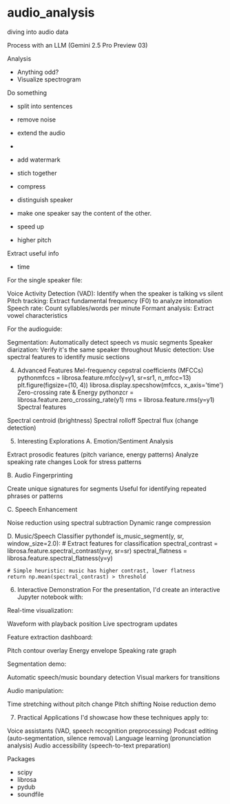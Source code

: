 # audio_analysis
diving into audio data


Process with an LLM (Gemini 2.5 Pro Preview 03)

Analysis
- Anything odd?
- Visualize spectrogram



Do something
- split into sentences
- remove noise
- extend the audio
- 
- add watermark
- stich together
- compress
- distinguish speaker
- make one speaker say the content of the other. 

- speed up
- higher pitch

Extract useful info
- time


For the single speaker file:

Voice Activity Detection (VAD): Identify when the speaker is talking vs silent
Pitch tracking: Extract fundamental frequency (F0) to analyze intonation
Speech rate: Count syllables/words per minute
Formant analysis: Extract vowel characteristics

For the audioguide:

Segmentation: Automatically detect speech vs music segments
Speaker diarization: Verify it's the same speaker throughout
Music detection: Use spectral features to identify music sections

4. Advanced Features
Mel-frequency cepstral coefficients (MFCCs)
pythonmfccs = librosa.feature.mfcc(y=y1, sr=sr1, n_mfcc=13)
plt.figure(figsize=(10, 4))
librosa.display.specshow(mfccs, x_axis='time')
Zero-crossing rate & Energy
pythonzcr = librosa.feature.zero_crossing_rate(y1)
rms = librosa.feature.rms(y=y1)
Spectral features

Spectral centroid (brightness)
Spectral rolloff
Spectral flux (change detection)

5. Interesting Explorations
A. Emotion/Sentiment Analysis

Extract prosodic features (pitch variance, energy patterns)
Analyze speaking rate changes
Look for stress patterns

B. Audio Fingerprinting

Create unique signatures for segments
Useful for identifying repeated phrases or patterns

C. Speech Enhancement

Noise reduction using spectral subtraction
Dynamic range compression

D. Music/Speech Classifier
pythondef is_music_segment(y, sr, window_size=2.0):
    # Extract features for classification
    spectral_contrast = librosa.feature.spectral_contrast(y=y, sr=sr)
    spectral_flatness = librosa.feature.spectral_flatness(y=y)
    
    # Simple heuristic: music has higher contrast, lower flatness
    return np.mean(spectral_contrast) > threshold
6. Interactive Demonstration
For the presentation, I'd create an interactive Jupyter notebook with:

Real-time visualization:

Waveform with playback position
Live spectrogram updates


Feature extraction dashboard:

Pitch contour overlay
Energy envelope
Speaking rate graph


Segmentation demo:

Automatic speech/music boundary detection
Visual markers for transitions


Audio manipulation:

Time stretching without pitch change
Pitch shifting
Noise reduction demo



7. Practical Applications
I'd showcase how these techniques apply to:

Voice assistants (VAD, speech recognition preprocessing)
Podcast editing (auto-segmentation, silence removal)
Language learning (pronunciation analysis)
Audio accessibility (speech-to-text preparation)



Packages
- scipy
- librosa
- pydub
- soundfile